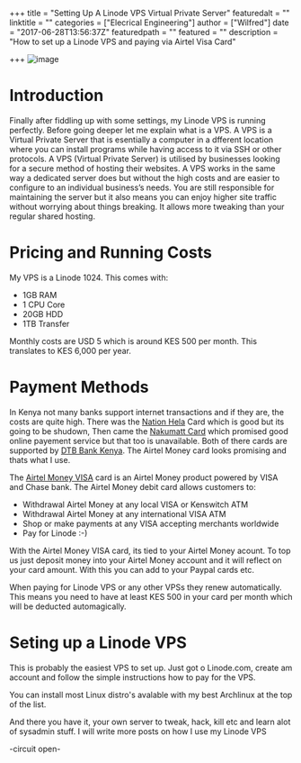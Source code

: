 +++
title = "Setting Up A Linode VPS Virtual Private Server"
featuredalt = ""
linktitle = ""
categories = ["Elecrical Engineering"]
author = ["Wilfred"]
date = "2017-06-28T13:56:37Z"
featuredpath = ""
featured = ""
description = "How to set up a Linode VPS and paying via Airtel Visa Card"

+++
![image](/img/server/linode.png)
# Introduction

Finally after fiddling up with some settings, my Linode VPS is running perfectly. Before
going deeper let me explain what is a VPS. A VPS is a Virtual Private Server that 
is esentially a computer in a dfferent location where you can install programs while having
access to it via SSH or other protocols. A VPS (Virtual Private Server) is utilised by businesses 
looking for a secure method of hosting their websites. A VPS works in the same way a dedicated server 
does but without the high costs and are easier to configure to an individual business’s needs. You are 
still responsible for maintaining the server but it also means you can enjoy higher site traffic without 
worrying about things breaking. It allows more tweaking than your regular shared hosting.

# Pricing and Running Costs

My VPS is a Linode 1024. This comes with:

* 1GB RAM
* 1 CPU Core
* 20GB HDD
* 1TB Transfer

Monthly costs are USD 5 which is around KES 500 per month. This translates to KES 6,000 per
year. 

# Payment Methods

In Kenya not many banks support internet transactions and if they are, the costs are quite high.
There was the [Nation Hela](http://nationhela.com/) Card which is good but its going to be shudown, 
Then came the [Nakumatt Card](http://www.nakumattglobal.com/) which promised good online payement 
service but that too is unavailable. Both of there cards are supported by [DTB Bank Kenya](https://dtbk.dtbafrica.com/). 
The Airtel Money card looks promising and thats what I use.

The [Airtel Money VISA](http://africa.airtel.com/wps/wcm/connect/africarevamp/kenya/airtelmoney_old/offers/airtel-money-visa-card) card is an Airtel Money product powered by VISA and Chase bank. The Airtel Money 
debit card allows customers to:

* Withdrawal Airtel Money at any local VISA or Kenswitch ATM
* Withdrawal Airtel Money at any international VISA ATM
* Shop or make payments at any VISA accepting merchants worldwide
* Pay for Linode :-)

With the Airtel Money VISA card, its tied to your Airtel Money acount. To top us just deposit money
into your Airtel Money account and it will reflect on your card amount. With this you can add to 
your Paypal cards etc.

When paying for Linode VPS or any other VPSs they renew automatically. This means you need to have
at least KES 500 in your card per month which will be deducted automagically.

# Seting up a Linode VPS

This is probably the easiest VPS to set up. Just got o Linode.com, create am account and follow the simple
instructions how to pay for the VPS.

You can install most Linux distro's avalable with my best Archlinux at the top of the list.

And there you have it, your own server to tweak, hack, kill etc and learn alot of sysadmin stuff. I will
write more posts on how I use my Linode VPS

-circuit open-

